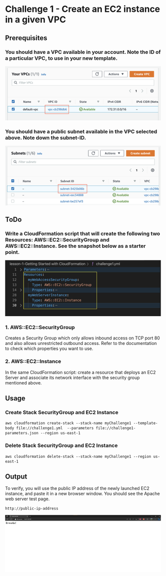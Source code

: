 # Challenge 1 - Create an EC2 instance in a given VPC
## Prerequisites
### You should have a VPC available in your account. Note the ID of a particular VPC, to use in your new template.
<p align="center">
  <img src="./resource/VPC-ID.png" alt="animated" />
</p>

### You should have a public subnet available in the VPC selected above. Note down the subnet-ID.
<p align="center">
  <img src="./resource/Public-Subnet.png" alt="animated" />
</p>

## ToDo
### Write a CloudFormation script that will create the following two Resources: AWS::EC2::SecurityGroup and AWS::EC2::Instance. See the snapshot below as a starter point.
<p align="center">
  <img src="./resource/ToDo.png" alt="animated" />
</p>

### 1. AWS::EC2::SecurityGroup
Creates a Security Group which only allows inbound access on TCP port 80 and also allows unrestricted outbound access. Refer to the documentation to check which properties you want to use.
### 2. AWS::EC2::Instance
In the same CloudFormation script: create a resource that deploys an EC2 Server and associate its network interface with the security group mentioned above. 
## Usage
### Create Stack SecurityGroup and EC2 Instance
```
aws cloudformation create-stack --stack-name myChallenge1 --template-body file://challenge1.yml  --parameters file://challenge1-parameters.json --region us-east-1
```
### Delete Stack SecurityGroup and EC2 Instance
```
aws cloudformation delete-stack --stack-name myChallenge1 --region us-east-1
```
## Output
To verify, you will use the public IP address of the newly launched EC2 instance, and paste it in a new browser window. You should see the Apache web server test page.
```
http://public-ip-address
```
<p align="center">
  <img src="./resource/Output.jpg" alt="animated" />
</p>
